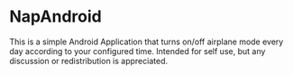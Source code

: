 NapAndroid
==========

This is a simple Android Application that turns on/off airplane mode every day according to your configured time. Intended for self use, but any discussion or redistribution is appreciated.